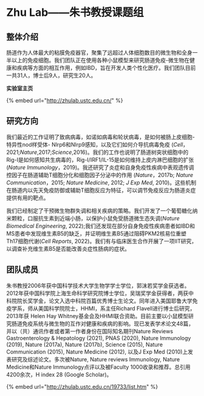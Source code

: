 # Zhu Lab——朱书教授课题组

## 整体介绍

肠道作为人体最大的粘膜免疫器官，聚集了远超过人体细胞数目的微生物和全身一半以上的免疫细胞。我们团队正在使用各种小鼠模型来研究肠道免疫-微生物在健康和疾病等方面的相互作用，例如IBD，旨在开发人类个性化医疗。我们团队目前一共31人，博士后9人，研究生20人。

**实验室主页**

{% embed url="http://zhulab.ustc.edu.cn/" %}

## 研究方向

我们最近的工作证明了致病病毒，如诺如病毒和轮状病毒，是如何被肠上皮细胞-特异性nod样受体- Nlrp6和Nlrp9感知，以及它们如何介导抗病毒免疫 (_Cell_，2021;_Nature_,2017;_Science_,2016)。我们的工作也说明了肠道树突状细胞中的Rig-I是如何感知共生病毒的，Rig-I/IRF1/IL-15是如何维持上皮内淋巴细胞的扩张(_Nature Immunology_，2019)。我还研究了炎症和自身免疫性疾病中表观遗传调控因子在肠道辅助T细胞分化和细胞因子分泌中的作用 (_Nature_，2017b; _Nature Communication_，2015; _Nature Medicine_, 2012; _J Exp Med_, 2010)。这些机制在肠道内以先天免疫防御或辅助T细胞反应为特征，可以调节免疫反应为肠道炎症提供有用的靶点。

我们已经制定了干预微生物群失调和相关疾病的策略。我们开发了一个葡萄糖化纳米颗粒，口服抗生素到近端小肠，以保护小鼠免受肠道微生态失调(_Nature Biomedical Engineering_, 2022);我们还发现在部分自身免疫性疾病患者如IBD和MS患者中发现维生素B5的缺乏，并证明维生素B5通过阻碍PKM2核易位重塑Th17细胞代谢(_Cell Reports_, 2022)。我们有与临床医生合作开展了一项IIT研究，以调查补充维生素B5是否能改善炎症性肠病的症状。

## 团队成员

朱书教授2006年获中国科学技术大学生物学学士学位，郭沫若奖学金获选者。2012年获中国科学院上海生命科学研究院博士学位，吴瑞奖学金获得者，两获中科院院长奖学金，论文入选中科院百篇优秀博士生论文。同年进入美国耶鲁大学免疫学系，师从美国科学院院士，HHMI，系主任Richard Flavell进行博士后研究，2013年获 Helen Hay Whitney基金会及HHMI联合资助。目前主要以小鼠模型研究肠道免疫系统与微生物的互作对健康和疾病的影响。现已发表学术论文48篇，并以（共）通讯作者或者第一作者身份在国际知名期刊Nature Reviews Gastroenterology & Hepatology (2021), PNAS (2020), Nature Immunology (2019), Nature (2017a), Nature (2017b), Science (2015), Nature Communication (2015), Nature Medicine (2012), 以及J Exp Med (2010)上发表研究及综述论文。多次被Nature, Nature reviews Immunology, Nature Medicine和Nature Immunology点评以及被Faculty 1000收录和推荐。总引用4200余次，H index 28 (Google Scholar)。

{% embed url="http://zhulab.ustc.edu.cn/19733/list.htm" %}

